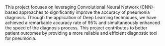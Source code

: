This project focuses on leveraging Convolutional Neural Network (CNN)-based approaches to significantly improve the accuracy of pneumonia diagnosis. Through the application of Deep Learning techniques, we have achieved a remarkable accuracy rate of 95% and simultaneously enhanced the speed of the diagnosis process. This project contributes to better patient outcomes by providing a more reliable and efficient diagnostic tool for pneumonia.
